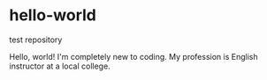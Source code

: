 # hello-world
test repository


Hello, world! I'm completely new to coding. My profession is English instructor at a local college. 

